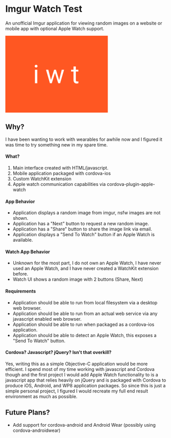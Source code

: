 # Imgur Watch Test
An unofficial Imgur application for viewing random images on a website or mobile app with optional Apple Watch support.

![](www/imgurwatchTestLogo.png?raw=true)

## Why?
I have been wanting to work with wearables for awhile now and I figured it was time to try something new in my spare time.

#### What?
1. Main interface created with HTML/javascript.
2. Mobile application packaged with cordova-ios
3. Custom WatchKit extension
4. Apple watch communication capabilities via cordova-plugin-apple-watch

#### App Behavior
* Application displays a random image from imgur, nsfw images are not shown.
* Application has a "Next" button to request a new random image.
* Application has a "Share" button to share the image link via email.
* Application displays a "Send To Watch" button if an Apple Watch is available.

#### Watch App Behavior
* Unknown for the most part, I do not own an Apple Watch, I have never used an Apple Watch, and I have never created a WatchKit extension before.
* Watch UI shows a random image with 2 buttons (Share, Next)

#### Requirements
* Application should be able to run from local filesystem via a desktop web browser.
* Application should be able to run from an actual web service via any javascript enabled web browser.
* Application should be able to run when packaged as a cordova-ios application.
* Application should be able to detect an Apple Watch, this exposes a "Send To Watch" button.

#### Cordova? Javascript? jQuery? Isn't that overkill?
Yes, writing this as a simple Objective-C application would be more efficient.  I spend most of my time working with javascript and Cordova though and the first project I would add Apple Watch functionality to is a javascript app that relies heavily on jQuery and is packaged with Cordova to produce iOS, Android, and WP8 application packages.  So since this is just a simple personal project, I figured I would recreate my full end result environment as much as possible.

## Future Plans?
* Add support for cordova-android and Android Wear (possibly using cordova-androidwear)
